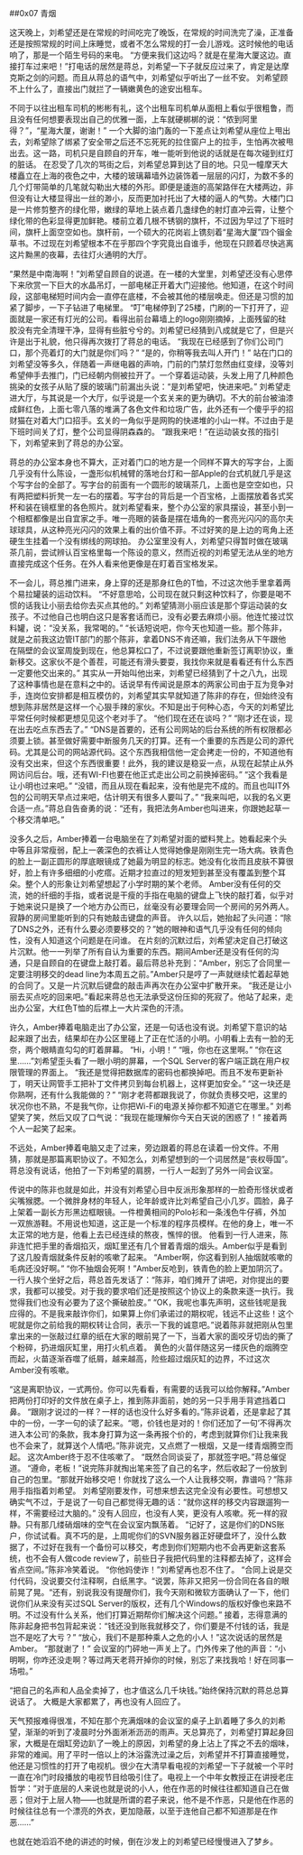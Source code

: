 ##0x07 青烟

这天晚上，刘希望还是在常规的时间吃完了晚饭，在常规的时间洗完了澡，正准备还是按照常规的时间上床睡觉，或者不怎么常规的打一会儿游戏。这时候他的电话响了，那是一个陌生号码的来电。
“方便来我们这边吗？就是在星海大厦这边。直接打车过来吧！”打电话的居然是蒋总，刘希望一下子就反应过来了，肯定是达摩克斯之剑的问题。而且从蒋总的语气中，刘希望似乎听出了一丝不安。
刘希望顾不上什么了，直接出门就拦了一辆嫩黄色的途安出租车。

不同于以往出租车司机的彬彬有礼，这个出租车司机单从面相上看似乎很粗鲁，而且没有任何想要表现出自己的优雅一面，上车就硬梆梆的说：“侬到阿里得？”，“星海大厦，谢谢！” 一个大脚的油门轰的一下差点让刘希望从座位上甩出去，刘希望除了绑紧了安全带之后还不忘死死的拉住窗户上的拉手，生怕再次被甩出去。这一路，司机只是自顾自的开车，唯一能听到他说的话就是在每次碰到红灯的脏话。
在忍受了几次的骂街之后，刘希望总算到达了目的地。只见一幢摩天大楼矗立在上海的夜色之中，大楼的玻璃幕墙外边装饰着一层层的闪灯，为数不多的几个灯带简单的几笔就勾勒出大楼的外形。即便是逶迤的高架路伴在大楼两边，非但没有让大楼显得出一丝的渺小，反而更加衬托出了大楼的逼人的气势。大楼门口是一片修剪整齐的绿化带，嫩绿的草地上装点着几盏绿色的射灯直冲云霄，让整个绿化带的色彩显得更加鲜艳。楼前立着几根不锈钢的旗杆，不过因为早过了下班时间，旗杆上面空空如也。旗杆前，一个硕大的花岗岩上镌刻着“星海大厦”四个镏金草书。不过现在刘希望根本不在乎那四个字究竟出自谁手，他现在只顾着尽快逃离这片黝黑的夜幕，去往灯火通明的大厅。

“果然是中南海啊！”刘希望自顾自的说道。在一楼的大堂里，刘希望还没有心思停下来欣赏一下巨大的水晶吊灯，一部电梯正开着大门迎接他。他知道，在这个时间段，这部电梯短时间内会一直停在底楼，不会被其他的楼层唤走。但还是习惯的加紧了脚步，一下子钻进了电梯里。
“叮”电梯停到了25楼，门刷的一下打开了，迎面就是一家还有灯光的公司。看得出前台幕墙上的logo刚刚摘掉，上面残留的硅胶没有完全清理干净，显得有些脏兮兮的。刘希望已经猜到八成就是它了，但是兴许是出于礼貌，他只得再次拨打了蒋总的电话。
“我现在已经感到了你们公司门口，那个亮着灯的大门就是你们吗？”
“是的，你稍等我去叫人开门！”
站在门口的刘希望没等多久，伴随着一声继电器的声响，门前的门禁灯忽然由红变绿，没等刘希望伸手去推门，门已经朝内侧被拉开了。一个穿着运动装，头发上用了几种颜色挑染的女孩子从贴了膜的玻璃门前漏出头说：“是刘希望吧，快进来吧。”
刘希望走进大厅，与其说是一个大厅，似乎说是一个玄关来的更为确切。不大的前台被油漆成鲜红色，上面七零八落的堆满了各色文件和垃圾广告，此外还有一个傻乎乎的招财猫在对着大门口招手。玄关的一角似乎是网购的快递堆的小山一样。不过由于是下班时间关了灯，整个公司显得阴森森的。
“跟我来吧！”在运动装女孩的指引下，刘希望来到了蒋总的办公室。

蒋总的办公室本身也不算大，正对着门口的地方是一个同样不算大的写字台，上面几乎没有什么陈设，一盏形似机械臂的落地台灯和一部Apple的台式机就几乎是这个写字台的全部了。写字台的前面有一个圆形的玻璃茶几，上面也是空空如也，只有两把塑料折凳一左一右的摆着。写字台的背后是一个百宝格，上面摆放着各式奖杯和装在镜框里的各色照片。就刘希望看来，整个办公室的家具摆设，甚至小到一个相框都像是出自宜家之手。唯一亮眼的装备是摆在墙角的一套亮光闪闪的高尔夫球球具，从这种亮光闪闪的效果上看的出价值不菲。不过好笑的是上边的弯角上还硬生生挂着一个没有绑线的网球拍。
办公室里没有人，刘希望只得暂时做在玻璃茶几前，尝试辨认百宝格里每一个陈设的意义，然而近视的刘希望无法从坐的地方直接完成这个任务。在外人看来他更像是在盯着百宝格发呆。

不一会儿，蒋总推门进来，身上穿的还是那身红色的T恤，不过这次他手里拿着两个易拉罐装的运动饮料。
“不好意思哈，公司现在就只剩这种饮料了，你要是喝不惯的话我让小丽去给你去买点其他的。”
刘希望猜测小丽应该是那个穿运动装的女孩子。不过他自己也明白这只是客套话而已，没有必要去麻烦小丽。他连忙接过饮料罐，说：“没关系，我常喝的。”
“长话短说吧，你今天也知道一些。那个陈非，就是之前我这边管IT部门的那个陈非，拿着DNS不肯还嘛，我们法务从下午跟他在隔壁的会议室周旋到现在，他总算松口了，不过说要跟他重新签订离职协议，重新移交。这家伙不是个善茬，可能还有滑头要耍，我找你来就是看看还有什么东西一定要他交出来的。”
其实从一开始叫他出来，刘希望已经猜到了十之八九，出现了这种事情也是在意料之中的。话说早有传闻说是原本的两家公司由于互为竞争对手，连岗位安排都是相互模仿的，刘希望其实早就知道了陈非的存在，但始终没有想到陈非居然是这样一个心狠手辣的家伙。不知是出于何种心态，今天的刘希望比平常任何时候都更想见见这个老对手了。
“他们现在还在谈吗？”
“刚才还在谈，现在出去吃点东西去了。”
“DNS是首要的，还有公司网站的后台系统的所有权限都必须要上锁。甚至做好需要中断服务几天的打算。还有一个重要的东西是公司的源代码。尤其是公司的网站源代码。这个东西我相信他一定会拷走一份的，不知道他有没有交出来，但这个东西很重要！此外，我的建议是稳妥一点，从现在起禁止从外网访问后台。哦，还有WI-FI也要在他正式走出公司之前换掉密码。”
“这个我看是让小明也过来吧。”
“没错，而且从现在看起来，没有他是完不成的。而且也叫IT外包的公司明天早点过来吧，估计明天有很多人要叫了。”
“我来叫吧，以我的名义更合适一点。”蒋总自告奋勇的说：“还有，我把法务Amber也叫进来，你跟她起草一个移交清单吧。”

没多久之后，Amber捧着一台电脑坐在了刘希望对面的塑料凳上。她看起来个头中等且非常瘦弱，配上一袭深色的衣裤让人觉得她像是刚刚生完一场大病。铁青色的脸上一副正圆形的厚底眼镜成了她最为明显的标志。她没有化妆而且皮肤不算很好，脸上有许多细细的小疙瘩。近期才拉直过的短发短到甚至没有覆盖到整个耳朵。整个人的形象让刘希望想起了小学时期的某个老师。
Amber没有任何的交流，她的纤细的手指，或者说是干瘦的手指在电脑的键盘上飞快的敲打着，似乎对于她来说只是换了一个地方办公而已，丝毫没有必要理会同一个房间的另外两人。寂静的房间里能听到的只有她敲击键盘的声音。
许久以后，她抬起了头问道：“除了DNS之外，还有什么要必须要移交的？”她的眼神和语气几乎没有任何的倾向性，没有人知道这个问题是在问谁。
在片刻的沉默过后，刘希望决定自己打破这片沉默。他一一列举了所有自认为重要的东西。期间Amber还是没有任何的沟通，只是自顾自的在键盘上敲打着。最后蒋总补充到：“Amber，别忘了合同里一定要注明移交的dead line为本周五之前。”Amber只是哼了一声就继续忙着起草她的合同了。又是一片沉默后键盘的敲击声再次在办公室中扩散开来。
“我还是让小丽去买点吃的回来吧。”看起来蒋总也无法承受这份压抑的死寂了。他站了起来，走出办公室，大红色T恤的后襟上一大片深色的汗渍。

许久，Amber捧着电脑走出了办公室，还是一句话也没有说。刘希望下意识的站起来跟了出去，结果却在办公区里碰上了正在忙活的小明。小明看上去有一脸的无奈，两个眼睛直勾勾的盯着屏幕。
“Hi，小明！”
“哦，你也在这里啊。”
“你在这里……”刘希望歪头看了一眼小明的屏幕，一个SQL Server的客户端正跳在用户权限管理的界面上。
“我还是觉得把数据库的密码也都换掉吧。而且不发布更新补丁，明天让网管手工把补丁文件拷贝到每台机器上，这样更加安全。”
“这一块还是你熟啊，还有什么我能做的？”
“刚才老蒋都跟我说了，你就负责移交吧，这里的状况你也不熟，不是我气你，让你把Wi-Fi的电源关掉你都不知道它在哪里。”
刘希望笑了笑，然后又叹了口气说：“我现在能理解你今天白天说的困惑了！”
接着两个人一起笑了起来。

不远处，Amber捧着电脑又走了过来，旁边跟着的蒋总在读着一份文件。不用猜，那就是那篇离职协议了。不知怎么，刘希望想到的一个词居然是“丧权辱国”。
蒋总没有说话，他拍了一下刘希望的肩膀，一行人一起到了另外一间会议室。

传说中的陈非也就是如此，并没有刘希望心目中反派形象那样的一脸奇形怪状或者尖嘴猴腮。一个微胖身材的年轻人，论年龄或许比刘希望自己小几岁。圆脸，鼻子上架着一副长方形黑边框眼镜。一件橙黄相间的Polo衫和一条浅色牛仔裤，外加一双旅游鞋。不用说也知道，这正是一个标准的程序员模样。在他的身上，唯一不太正常的地方是，他看上去已经连续的熬夜，憔悴的很。
他看到一行人进来，陈非连忙把手里的香烟掐灭，烟缸里还有几个冒着青烟的烟头。Amber似乎是看到了这几股青烟就条件反射的咳嗽了起来。
“Amber啊，你这看到别人抽烟就咳嗽的毛病还没好啊。”
“你不抽烟会死啊！”Amber反呛到，铁青色的脸上更加阴沉了。
一行人挨个坐好之后，蒋总首先发话了：“陈非，咱们摊开了讲吧，对你提出的要求，我都可以接受。对于我的要求咱们还是按照这个协议上的条款来逐一执行。我觉得我们也没有必要为了这个撕破脸皮。”
“OK，我呢也事先声明，这些钱呢是我应得的。不是我来敲诈你们，如果算上你们承诺过的期权呢，钱远不止这些！这个呢就是你之前给我的期权转让合同，表示一下我的诚意吧。”说着陈非就把刚从包里拿出来的一张敲过红章的纸在大家的眼前晃了一下，当着大家的面咬牙切齿的撕了个粉碎，扔进烟灰缸里，用打火机点着。
黄色的火苗伴随这另一缕灰色的烟腾空而起，火苗逐渐吞噬了纸屑，越来越高，险些超过烟灰缸的边界，不过这次Amber没有咳嗽。

“这是离职协议，一式两份。你可以先看看，有需要的话我可以给你解释。”Amber把两份打印好的文件放在桌子上，推到陈非面前，她的另一只手用手背遮挡着口鼻。
“跟刚才说过的一样？一样的话也没什么好多看的。”陈非说着，还是拿起了其中的一份，一字一句的读了起来。“嗯，价钱也是对的！你们还加了一句’不得再次进入本公司’的条款，我本身打算为这一条再报个价的，考虑到就算你们让我来我也不会来了，就算送个人情吧。”陈非说完，又点燃了一根烟，又是一缕青烟腾空而起。
这次Amber终于忍不住咳嗽了。
“既然合同谈妥了，那就签字吧。”蒋总催促道。
“遵命，老板！”说完陈非就掏出笔来签了自己的名字，然后收起了一份放到自己的包里。“那就开始移交吧！你就找了这么一个人让我移交啊，靠谱吗？”陈非用手指指着刘希望。
刘希望刚要发作，可想来想去这完全没有必要性。可想想又确实气不过，于是说了一句自己都觉得无趣的话：“就你这样的移交内容跟遛狗一样，不需要经过大脑的。”
没有人回应，也没有人笑，更没有人咳嗽。死一样的寂静。只有那几缕硝烟味的空气在会议室内飘荡着。
“记好了，这是你们的DNS账户，你试试看。真不巧的是，上周呢你们的SVN服务器正好硬盘坏了，没什么数据了，不过好在我有一个备份可以移交，考虑到你们短期内也不会再更新这套系统，也不会有人做code review了，前些日子我把代码里的注释都去掉了，这样会省点空间。”陈非冷笑着说。
“你他妈使诈！”刘希望再也忍不住了。
“合同上说是交付代码，没说要交付注释啊，白纸黑字。“说罢，陈非又把另一份合同在各自的眼前晃了晃。“还有，别说我没有提醒你们，我今天刚和微软方面确认了一下，他们说你们从来没有买过SQL Server的版权，还有几个Windows的版权好像也来路不明。不过没有什么关系，他们打算近期帮你们解决这个问题。”
接着，志得意满的陈非起身把书包背起来说：“钱还没到账我就移交了，你们要是不付钱的话，我是岂不是吃了大亏？”
“放心，我们不是那种乘人之危的小人！”这次说话的居然是Amber。
“那就谢了！”
会议室的门砰地一声关上了。门外传来了他的声音：“小明啊，你咋还没走啊？等过两天老蒋开掉你的时候，别忘了来找我哈！好在同事一场啦。”

“把自己的名声和人品全卖掉了，也才值这么几千块钱。”始终保持沉默的蒋总总算说话了。
大概是大家都累了，再也没有人回应了。

天气预报难得很准，不知在那个充满烟味的会议室的桌子上趴着睡了多久的刘希望，渐渐的听到了凌晨时分外面淅淅沥沥的雨声。天总算亮了，刘希望打算起身回家，大概是在烟缸旁边趴了一晚上的原因，刘希望的身上沾上了挥之不去的烟味，非常的难闻。用了平时一倍以上的沐浴露洗过澡之后，刘希望并不打算直接睡觉，他还是习惯性的打开了电视机。很少在大清早看电视的刘希望一下子就被一个平时一直在冷门时段播放的电视节目给吸引住了。电视上一个中年女教授正在讲授老庄哲学：”对于底层的人来说也就是说的小人，他在作恶的时候往往都知道自己在做恶；但对于上层人物——也就是所谓的君子来说，他不是不作恶，只是他在作恶的时候往往总有一个漂亮的外衣，更加隐蔽，以至于连他自己都不知道那是在作恶……”

也就在她滔滔不绝的讲述的时候，倒在沙发上的刘希望已经慢慢进入了梦乡。